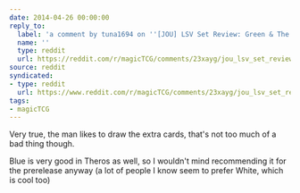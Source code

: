 ```yaml
---
date: 2014-04-26 00:00:00
reply_to:
  label: 'a comment by tuna1694 on ''[JOU] LSV Set Review: Green & The Rest'' on /r/magicTCG'
  name: ''
  type: reddit
  url: https://reddit.com/r/magicTCG/comments/23xayg/jou_lsv_set_review_green_the_rest/ch261pt/
source: reddit
syndicated:
- type: reddit
  url: https://www.reddit.com/r/magicTCG/comments/23xayg/jou_lsv_set_review_green_the_rest/ch263xd/
tags:
- magicTCG
---
```


Very true, the man likes to draw the extra cards, that's not too much of a bad thing though.

Blue is very good in Theros as well, so I wouldn't mind recommending it for the prerelease anyway (a lot of people I know seem to prefer White, which is cool too)
